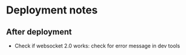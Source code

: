# Deployment notes

## After deployment

* Check if websocket 2.0 works: check for error message in dev tools
